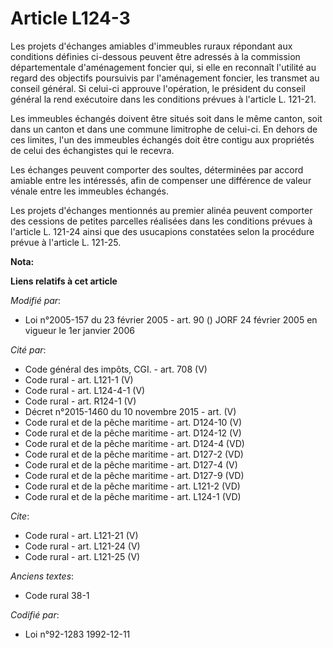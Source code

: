# Article L124-3

Les projets d'échanges amiables d'immeubles ruraux répondant aux conditions définies ci-dessous peuvent être adressés à la
commission départementale d'aménagement foncier qui, si elle en reconnaît l'utilité au regard des objectifs poursuivis par
l'aménagement foncier, les transmet au conseil général. Si celui-ci approuve l'opération, le président du conseil général la
rend exécutoire dans les conditions prévues à l'article L. 121-21. 

Les immeubles échangés doivent être situés soit dans le même canton, soit dans un canton et dans une commune limitrophe de
celui-ci. En dehors de ces limites, l'un des immeubles échangés doit être contigu aux propriétés de celui des échangistes qui
le recevra. 

Les échanges peuvent comporter des soultes, déterminées par accord amiable entre les intéressés, afin de compenser une
différence de valeur vénale entre les immeubles échangés. 

Les projets d'échanges mentionnés au premier alinéa peuvent comporter des cessions de petites parcelles réalisées dans les
conditions prévues à l'article L. 121-24 ainsi que des usucapions constatées selon la procédure prévue à l'article L. 121-25.

**Nota:**



**Liens relatifs à cet article**

_Modifié par_:

  - Loi n°2005-157 du 23 février 2005 - art. 90 () JORF 24 février 2005 en vigueur le 1er janvier 2006

_Cité par_:

  - Code général des impôts, CGI. - art. 708 (V)
  - Code rural - art. L121-1 (V)
  - Code rural - art. L124-4-1 (V)
  - Code rural - art. R124-1 (V)
  - Décret n°2015-1460 du 10 novembre 2015 - art. (V)
  - Code rural et de la pêche maritime - art. D124-10 (V)
  - Code rural et de la pêche maritime - art. D124-12 (V)
  - Code rural et de la pêche maritime - art. D124-4 (VD)
  - Code rural et de la pêche maritime - art. D127-2 (VD)
  - Code rural et de la pêche maritime - art. D127-4 (V)
  - Code rural et de la pêche maritime - art. D127-9 (VD)
  - Code rural et de la pêche maritime - art. L121-2 (VD)
  - Code rural et de la pêche maritime - art. L124-1 (VD)

_Cite_:

  - Code rural - art. L121-21 (V)
  - Code rural - art. L121-24 (V)
  - Code rural - art. L121-25 (V)

_Anciens textes_:

  - Code rural 38-1

_Codifié par_:

  - Loi n°92-1283 1992-12-11

